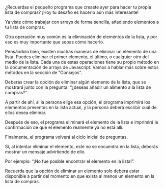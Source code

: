¿Recuerdas el pequeño programa que creaste ayer para hacer tu propia lista de compras? ¡Hoy tu desafío es hacerlo aún más interesante!

Ya viste cómo trabajar con arrays de forma sencilla, añadiendo elementos a tu lista de compras.

Otra operación muy común es la eliminación de elementos de la lista, y por eso es muy importante que sepas cómo hacerlo.

Pensándolo bien, existen muchas maneras de eliminar un elemento de una lista. Puedes eliminar el primer elemento, el último, o cualquier otro del medio de la lista. Cada una de estas operaciones tiene su propio método en la documentación de arrays de Javascript. Vamos a hablar más sobre estos métodos en la sección de "Consejos".

Deberás crear la opción de eliminar algún elemento de la lista, que se mostrará junto con la pregunta: “¿deseas añadir un alimento a la lista de compras?”.

A partir de ahí, si la persona elige esa opción, el programa imprimirá los elementos presentes en la lista actual, y la persona deberá escribir cuál de ellos desea eliminar. 

Después de eso, el programa eliminará el elemento de la lista e imprimirá la confirmación de que el elemento realmente ya no está allí.

Finalmente, el programa volverá al ciclo inicial de preguntas.

Si, al intentar eliminar el elemento, este no se encuentra en la lista, deberás mostrar un mensaje advirtiendo de ello.

Por ejemplo: “¡No fue posible encontrar el elemento en la lista!”.

Recuerda que la opción de eliminar un elemento solo deberá estar disponible a partir del momento en que exista al menos un elemento en la lista de compras.

